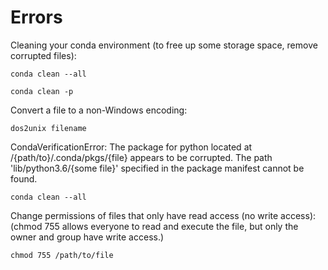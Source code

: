 # Errors

Cleaning your conda environment (to free up some storage space, remove corrupted files):

```conda clean --all```

```conda clean -p```

Convert a file to a non-Windows encoding:

```dos2unix filename```

CondaVerificationError: The package for python located at /{path/to}/.conda/pkgs/{file}
appears to be corrupted. The path 'lib/python3.6/{some file}'
specified in the package manifest cannot be found.

```conda clean --all```

Change permissions of files that only have read access (no write access):
(chmod 755 allows everyone to read and execute the file, but only the owner and group have write access.)

```chmod 755 /path/to/file```
